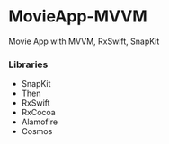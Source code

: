 # MovieApp-MVVM
Movie App with MVVM, RxSwift, SnapKit


### Libraries
- SnapKit
- Then
- RxSwift
- RxCocoa
- Alamofire
- Cosmos
